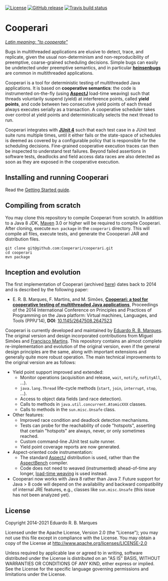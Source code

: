 
[![License](https://img.shields.io/badge/License-Apache%202.0-blue.svg)](https://opensource.org/licenses/Apache-2.0)
[![GitHub release](https://img.shields.io/github/release/Cooperari/cooperari.svg)](https://github.com/Cooperari/cooperari/releases)
[![Travis build status](https://api.travis-ci.org/Cooperari/cooperari.png?branch=master)](https://travis-ci.org/Cooperari/cooperari)

# Cooperari

*[Latin meaning: "to cooperate"](https://en.wiktionary.org/wiki/cooperari)*

Bugs in multithreaded applications are elusive
 to detect, trace, and replicate, given the usual non-determinism and
non-reproducibility of preemptive, coarse-grained scheduling decisions.
Simple bugs can easily be undetected under preemptive semantics,
and in particular [**heinsenbugs**](https://en.wikipedia.org/wiki/Heisenbug) are  common in multithreaded applications.

Cooperari is a tool for deterministic testing of multithreaded Java applications. It is based on **cooperative semantics**: the code is instrumented on-the-fly (using [**AspectJ**](https://www.eclipse.org/aspectj/) load-time weaving) such that threads voluntarily suspend (yield) at interference points, called **yield points**, and code  between two consecutive yield points of each thread always executes serially as a transaction.  A cooperative scheduler takes over control at
yield points and deterministically selects the next thread to run.

Cooperari integrates with [**JUnit 4**](http://junit.org/junit4) such that each test case in a JUnit test suite runs multiple times, until it either fails or the state-space of schedules is deemed as covered by a configurable policy that is responsible for the scheduling decisions. Fine-grained cooperative execution traces can then be inspected to understand test failures. Beyond failed assertions in software tests, deadlocks and field access data races are also detected as soon as they are exposed in the cooperative execution. 


## Installing and running Cooperari

Read the [Getting Started guide](GettingStarted.md).
	
## Compiling from scratch

You may clone this repository to compile Cooperari from scratch. 
In addition to a Java 8 JDK, [Maven](https://maven.apache.org) 3.0 or higher will be required to compile Cooperari. After cloning, execute `mvn package` in the `cooperari` directory. This will compile all files, execute tests, and generate the Coooperari JAR and distribution files.

	git clone git@github.com:Cooperari/cooperari.git
	cd cooperari
	mvn package
	
## Inception and evolution 

The first implementation of Cooperari (archived [here](https://bitbucket.org/edrdo/cooperari/wiki/Home)) dates back to 2014 and is described by the following paper:

* E. R. B. Marques, F. Martins, and M. Simões, [**Cooperari: a tool for cooperative testing of multithreaded Java applications**](papers/pppj14.pdf), Proceedings of the 2014 International Conference on Principles and Practices of Programming on the Java platform: Virtual machines, Languages, and Tools (PPPJ'14), **DOI**: [10.1145/2647508.2647523](https://doi.org/10.1145/2647508.2647523)

Cooperari is currently developed and maintained by [Eduardo R. B. Marques](http://www.dcc.fc.up.pt/~edrdo).  The original version and design incorporated contributions from Miguel Simões and [Francisco Martins](http://www.di.fc.ul.pt/~fmartins).  This repository contains an almost complete re-implementation and evolution of the original version, even if the general design principles are the same, along with important extensions and generally quite 
more robust operation.  The main technical improvements to the original version are as follows:

- Yield point support improved and extended:
  - Monitor operations (acquisition and release, `wait`, `notify`, `nofityAll`, ...).
  - `java.lang.Thread` life-cycle methods (`start`, `join`, `interrupt`, `stop`, ...).
  - Access to object data fields (and race detection). 
  - Calls to methods in `java.util.concurrent.AtomicXXX` classes. 
  - Calls to methods in the `sun.misc.Unsafe` class.
- Other features:
  - Improved race condition and deadlock detection mechanisms.
  - Tests can probe for the reachability of code "hotspots", asserting
that certain "hotspots" are always, never, or only sometimes reached.
  - Custom command-line JUnit test suite runner.
  - Yield point coverage reports are now generated.
- Aspect-oriented code instrumentation:
  - The standard [AspectJ](https://www.eclipse.org/aspectj/) distribution is used, rather than the [AspectBench](http://www.sable.mcgill.ca/abc/) compiler.
  - Code does not need to weaved (instrumented) ahead-of-time any longer, 
[load-time weaving](https://www.eclipse.org/aspectj/doc/released/devguide/ltw.html) is used instead. 
- Cooperari now works with Java 8 rather than Java 7. Future support for Java &gt; 8 code will depend on the availability and backward compatibility of internal JRE features, e.g., classes like `sun.misc.Unsafe` (this issue has not been analyzed yet).

## License

Copyright 2014-2021 Eduardo R. B. Marques

Licensed under the Apache License, Version 2.0 (the "License");
you may not use this file except in compliance with the License.
You may obtain a copy of the License at http://www.apache.org/licenses/LICENSE-2.0

Unless required by applicable law or agreed to in writing,
software distributed under the License is distributed on an "AS IS" BASIS,
WITHOUT WARRANTIES OR CONDITIONS OF ANY KIND, either express or implied.
See the License for the specific language governing permissions and limitations under the License.

